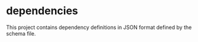 dependencies
=============

This project contains dependency definitions in JSON format defined by the schema file.

